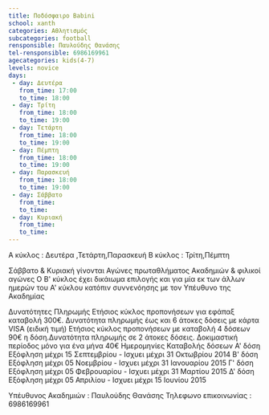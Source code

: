 ```yaml
---
title: Ποδόσφαιρο Babini
school: xanth
categories: Αθλητισμός
subcategories: football 
rensponsible: Παυλούδης Θανάσης
tel-rensponsible: 6986169961 
agecategories: kids(4-7)
levels: novice
days:
 - day: Δευτέρα
   from_time: 17:00
   to_time: 18:00
 - day: Τρίτη
   from_time: 18:00
   to_time: 19:00
 - day: Τετάρτη
   from_time: 18:00
   to_time: 19:00
 - day: Πέμπτη
   from_time: 18:00
   to_time: 19:00
 - day: Παρασκευή
   from_time: 18:00
   to_time: 19:00
 - day: Σάββατο
   from_time:
   to_time:
 - day: Κυριακή
   from_time:
   to_time:
---
```


Α κύκλος : Δευτέρα ,Τετάρτη,Παρασκευή
Β κύκλος : Τρίτη,Πέμπτη

Σάββατο &  Κυριακή  γίνονται Αγώνες πρωταθλήματος Ακαδημιών & φιλικοί αγώνες
Ο Β' κύκλος έχει δικάιωμα επιλογής και για μία εκ των άλλων ημερών του Α' κύκλου κατόπιν συννενόησης με τον Υπέυθυνο της Ακαδημίας

Δυνατότητες Πληρωμής
Ετήσιος κύκλος προπονήσεων για εφάπαξ καταβολή 300€.
Δυνατότητα πληρωμής έως και 6 άτοκες δόσεις με κάρτα VISA (ειδική τιμή)
Ετήσιος κύκλος προπονήσεων με καταβολή 4 δόσεων 90€ η δόση.Δυνατότητα πληρωμής σε 2 άτοκες δόσεις.
Δοκιμαστική περίοδος μόνο για ένα μήνα 40€
Ημερομηνίες Καταβολής δόσεων
Α' δόση Εξόφληση μέχρι 15 Σεπτεμβρίου - Ισχυει μέχρι 31 Οκτωβρίου 2014
Β' δόση Εξόφληση μέχρι 05 Νοεμβρίου - Ισχυει μέχρι 31 Ιανουαρίου 2015
Γ' δόση Εξόφληση μέχρι 05 Φεβρουαρίου - Ισχυει μέχρι 31 Μαρτίου 2015
Δ' δόση Εξόφληση μέχρι 05 Απριλίου - Ισχυει μέχρι 15 Ιουνίου 2015


Υπέυθυνος Ακαδημιών : Παυλούδης Θανάσης
Τηλεφωνο επικοινωνίας : 6986169961
